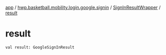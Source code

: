 [app](../../index.md) / [hwp.basketball.mobility.login.google.signin](../index.md) / [SignInResultWrapper](index.md) / [result](.)

# result

`val result: GoogleSignInResult`